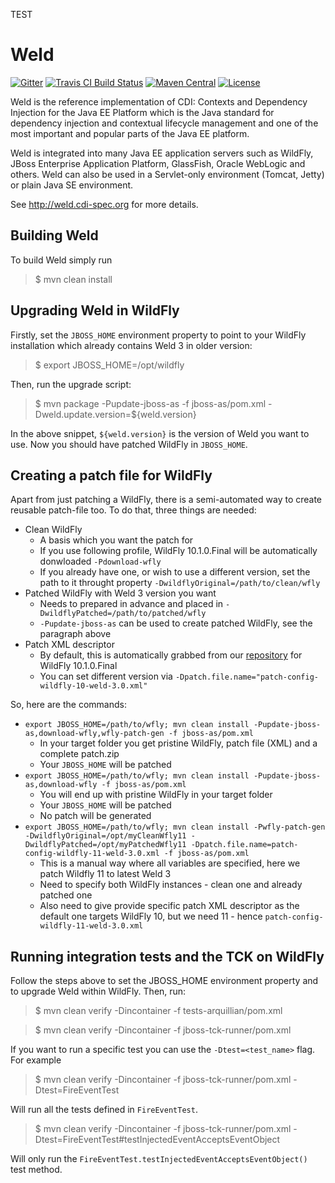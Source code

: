 TEST

Weld
====

[![Gitter](https://badges.gitter.im/Join%20Chat.svg)](https://gitter.im/weld/user)
[![Travis CI Build Status](https://img.shields.io/travis/weld/core/master.svg)](https://travis-ci.org/weld/core)
[![Maven Central](http://img.shields.io/maven-central/v/org.jboss.weld.se/weld-se-shaded.svg)](http://search.maven.org/#search%7Cga%7C1%7Ca%3A%22weld-core-impl%22)
[![License](https://img.shields.io/badge/license-Apache%20License%202.0-yellow.svg)](http://www.apache.org/licenses/LICENSE-2.0.html)

Weld is the reference implementation of CDI: Contexts and Dependency Injection for the Java EE Platform which is the Java standard for dependency injection and contextual lifecycle management and one of the most important and popular parts of the Java EE platform.

Weld is integrated into many Java EE application servers such as WildFly, JBoss Enterprise Application Platform, GlassFish, Oracle WebLogic and others. Weld can also be used in a Servlet-only environment (Tomcat, Jetty) or plain Java SE environment.

See http://weld.cdi-spec.org for more details.

Building Weld
-------------

To build Weld simply run

> $ mvn clean install

Upgrading Weld in WildFly
-------------------------

Firstly, set the `JBOSS_HOME` environment property to point to your WildFly installation which already contains Weld 3 in older version:

> $ export JBOSS_HOME=/opt/wildfly

Then, run the upgrade script:

> $ mvn package -Pupdate-jboss-as -f jboss-as/pom.xml -Dweld.update.version=${weld.version}

In the above snippet, `${weld.version}` is the version of Weld you want to use.
Now you should have patched WildFly in `JBOSS_HOME`.

Creating a patch file for WildFly
---------------------------------

Apart from just patching a WildFly, there is a semi-automated way to create reusable patch-file too.
To do that, three things are needed:
* Clean WildFly
  * A basis which you want the patch for
  * If you use following profile, WildFly 10.1.0.Final will be automatically donwloaded `-Pdownload-wfly`
  * If you already have one, or wish to use a different version, set the path to it throught property `-DwildflyOriginal=/path/to/clean/wfly`
* Patched WildFly with Weld 3 version you want
  * Needs to prepared in advance and placed in `-DwildflyPatched=/path/to/patched/wfly`
  * `-Pupdate-jboss-as` can be used to create patched WildFly, see the paragraph above
* Patch XML descriptor
  * By default, this is automatically grabbed from our [repository](https://github.com/weld/build/tree/master/wildfly) for WildFly 10.1.0.Final
  * You can set different version via `-Dpatch.file.name="patch-config-wildfly-10-weld-3.0.xml"`

So, here are the commands:
* `export JBOSS_HOME=/path/to/wfly; mvn clean install -Pupdate-jboss-as,download-wfly,wfly-patch-gen -f jboss-as/pom.xml`
  * In your target folder you get pristine WildFly, patch file (XML) and a complete patch.zip
  * Your `JBOSS_HOME` will be patched
* `export JBOSS_HOME=/path/to/wfly; mvn clean install -Pupdate-jboss-as,download-wfly -f jboss-as/pom.xml`
  * You will end up with pristine WildFly in your target folder
  * Your `JBOSS_HOME` will be patched
  * No patch will be generated
* `export JBOSS_HOME=/path/to/wfly; mvn clean install -Pwfly-patch-gen -DwildflyOriginal=/opt/myCleanWfly11 -DwildflyPatched=/opt/myPatchedWfly11 -Dpatch.file.name=patch-config-wildfly-11-weld-3.0.xml -f jboss-as/pom.xml`
  * This is a manual way where all variables are specified, here we patch Wildfly 11 to latest Weld 3
  * Need to specify both WildFly instances - clean one and already patched one
  * Also need to give provide specific patch XML descriptor as the default one targets WildFly 10, but we need 11 - hence `patch-config-wildfly-11-weld-3.0.xml`

Running integration tests and the TCK on WildFly
----------------------------------------------------

Follow the steps above to set the JBOSS_HOME environment property and to upgrade Weld
within WildFly. Then, run:

> $ mvn clean verify -Dincontainer -f tests-arquillian/pom.xml

> $ mvn clean verify -Dincontainer -f jboss-tck-runner/pom.xml

If you want to run a specific test you can use the `-Dtest=<test_name>` flag. For example 

> $ mvn clean verify -Dincontainer -f jboss-tck-runner/pom.xml -Dtest=FireEventTest

Will run all the tests defined in `FireEventTest`.

> $ mvn clean verify -Dincontainer -f jboss-tck-runner/pom.xml -Dtest=FireEventTest#testInjectedEventAcceptsEventObject

Will only run the `FireEventTest.testInjectedEventAcceptsEventObject()` test method.

